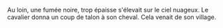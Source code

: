 Au loin, une fumée noire, trop épaisse s'élevait sur le ciel nuageux. Le cavalier donna un coup de talon à son cheval. Cela venait de son village.
